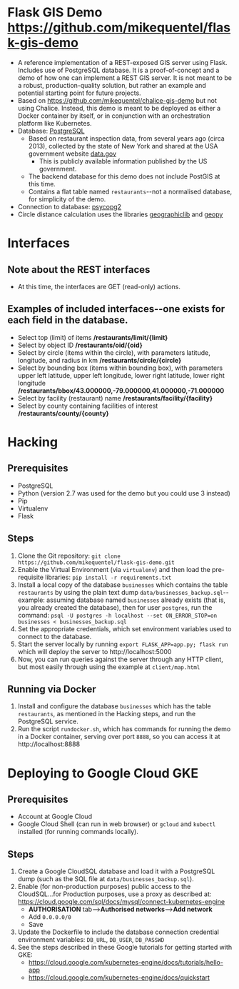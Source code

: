 # Flask GIS Demo https://github.com/mikequentel/flask-gis-demo

* A reference implementation of a REST-exposed GIS server using Flask. Includes use of PostgreSQL database. It is a proof-of-concept and a demo of how one can implement a REST GIS server. It is not meant to be a robust, production-quality solution, but rather an example and potential starting point for future projects.
* Based on https://github.com/mikequentel/chalice-gis-demo but not using Chalice. Instead, this demo is meant to be deployed as either a Docker container by itself, or in conjunction with an orchestration platform like Kubernetes.
* Database: [PostgreSQL](https://www.postgresql.org)
  * Based on restaurant inspection data, from several years ago (circa 2013), collected by the state of New York and shared at the USA government website [data.gov](https://www.data.gov)
    * This is publicly available information published by the US government.
  * The backend database for this demo does not include PostGIS at this time.
  * Contains a flat table named `restaurants`--not a normalised database, for simplicity of the demo.
* Connection to database: [psycopg2](http://initd.org/psycopg)
* Circle distance calculation uses the libraries [geographiclib](https://pypi.python.org/pypi/geographiclib) and [geopy](https://pypi.python.org/pypi/geopy)

# Interfaces
## Note about the REST interfaces
* At this time, the interfaces are GET (read-only) actions.

## Examples of included interfaces--one exists for each field in the database.
* Select top (limit) of items **/restaurants/limit/{limit}**
* Select by object ID **/restaurants/oid/{oid}**
* Select by circle (items within the circle), with parameters latitude, longitude, and radius in km **/restaurants/circle/{circle}**
* Select by bounding box (items within bounding box), with parameters upper left latitude, upper left longitude, lower right latitude, lower right longitude **/restaurants/bbox/43.000000,-79.000000,41.000000,-71.000000**
* Select by facility (restaurant) name **/restaurants/facility/{facility}**
* Select by county containing facilities of interest **/restaurants/county/{county}**

# Hacking

## Prerequisites
* PostgreSQL
* Python (version 2.7 was used for the demo but you could use 3 instead)
* Pip
* Virtualenv
* Flask

## Steps
1. Clone the Git repository: `git clone https://github.com/mikequentel/flask-gis-demo.git`
2. Enable the Virtual Environment (via `virtualenv`) and then load the pre-requisite libraries: `pip install -r requirements.txt`
3. Install a local copy of the database `businesses` which contains the table `restaurants` by using the plain text dump `data/businesses_backup.sql`--example: assuming database named `businesses` already exists (that is, you already created the database), then for user `postgres`, run the command: `psql -U postgres -h localhost --set ON_ERROR_STOP=on businesses < businesses_backup.sql`
4. Set the appropriate credentials, which set environment variables used to connect to the database.
5. Start the server locally by running `export FLASK_APP=app.py; flask run` which will deploy the server to http://localhost:5000
6. Now, you can run queries against the server through any HTTP client, but most easily through using the example at `client/map.html`

## Running via Docker
1. Install and configure the database `businesses` which has the table `restaurants`, as mentioned in the Hacking steps, and run the PostgreSQL service.
2. Run the script `rundocker.sh`, which has commands for running the demo in a Docker container, serving over port `8888`, so you can access it at http://localhost:8888

# Deploying to Google Cloud GKE

## Prerequisites
* Account at Google Cloud
* Google Cloud Shell (can run in web browser) or `gcloud` and `kubectl` installed (for running commands locally).

## Steps
1. Create a Google CloudSQL database and load it with a PostgreSQL dump (such as the SQL file at `data/businesses_backup.sql`).
2. Enable (for non-production purposes) public access to the CloudSQL...for Production purposes, use a proxy as described at: https://cloud.google.com/sql/docs/mysql/connect-kubernetes-engine
   * **AUTHORISATION** tab-->**Authorised networks**-->**Add network**
   * Add `0.0.0.0/0`
   * Save
3. Update the Dockerfile to include the database connection credential environment variables: `DB_URL`, `DB_USER`, `DB_PASSWD`
4. See the steps described in these Google tutorials for getting started with GKE:
   * https://cloud.google.com/kubernetes-engine/docs/tutorials/hello-app
   * https://cloud.google.com/kubernetes-engine/docs/quickstart
